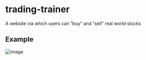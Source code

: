 # trading-trainer
A website via which users can “buy” and “sell” real world stocks 

## Example
![image](https://github.com/Aeziren/trading-trainer/assets/123553708/ef89264e-fe9c-4bf5-8f5a-aa6a099e1c7c)

